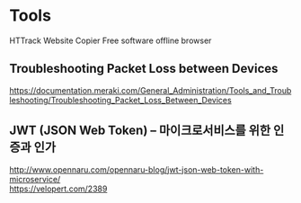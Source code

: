 # Tools


HTTrack Website Copier 
Free software offline browser

## Troubleshooting Packet Loss between Devices  
https://documentation.meraki.com/General_Administration/Tools_and_Troubleshooting/Troubleshooting_Packet_Loss_Between_Devices  

## JWT (JSON Web Token) – 마이크로서비스를 위한 인증과 인가  
http://www.opennaru.com/opennaru-blog/jwt-json-web-token-with-microservice/  
https://velopert.com/2389  
